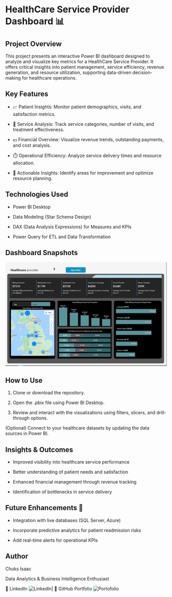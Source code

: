 # HealthCare Service Provider Dashboard 📊
## Project Overview
This project presents an interactive Power BI dashboard designed to analyze and visualize key metrics for a HealthCare Service Provider. It offers critical insights into patient management, service efficiency, revenue generation, and resource utilization, supporting data-driven decision-making for healthcare operations.

## Key Features
- 📈 Patient Insights: Monitor patient demographics, visits, and satisfaction metrics.

- 🏥 Service Analysis: Track service categories, number of visits, and treatment effectiveness.

- 💵 Financial Overview: Visualize revenue trends, outstanding payments, and cost analysis.

- ⏱️ Operational Efficiency: Analyze service delivery times and resource allocation.

- 🧠 Actionable Insights: Identify areas for improvement and optimize resource planning.

## Technologies Used
- Power BI Desktop

- Data Modeling (Star Schema Design)

- DAX (Data Analysis Expressions) for Measures and KPIs

- Power Query for ETL and Data Transformation

## Dashboard Snapshots
![healthCareProvider](Healthcare.jpg)

## How to Use
1. Clone or download the repository.

2. Open the .pbix file using Power BI Desktop.

3. Review and interact with the visualizations using filters, slicers, and drill-through options.

(Optional) Connect to your healthcare datasets by updating the data sources in Power BI.

## Insights & Outcomes
- Improved visibility into healthcare service performance

- Better understanding of patient needs and satisfaction

- Enhanced financial management through revenue tracking

- Identification of bottlenecks in service delivery

## Future Enhancements 🔮
- Integration with live databases (SQL Server, Azure)

- Incorporate predictive analytics for patient readmission risks

- Add real-time alerts for operational KPIs

## Author
Chuks Isaac

Data Analytics & Business Intelligence Enthusiast

🔗 LinkedIn ![Linkedln](www.linkedin.com/in/chukwuemekaanyakwu2409)| 🔗 GitHub Portfolio ![Portofolio](https://softechanalytics.github.io/)


